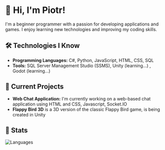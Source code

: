 
# 👋 Hi, I'm Piotr!
I'm a beginner programmer with a passion for developing applications and games. I enjoy learning new technologies and improving my coding skills.

## 🛠️ Technologies I Know
- **Programming Languages:** C#, Python, JavaScript, HTML, CSS, SQL
- **Tools:** SQL Server Management Studio (SSMS), Unity (learning...) , Godot (learning...)

## 🚀 Current Projects
- **Web Chat Application:** I'm currently working on a web-based chat application using HTML and CSS, Javascript, Socket.IO
- **Flappy Bird 3D** is a 3D version of the classic Flappy Bird game, is being created in Unity

## 📝 Stats
![Languages](https://github-readme-stats.vercel.app/api/top-langs/?username=1-xB&layout=compact&theme=black)


